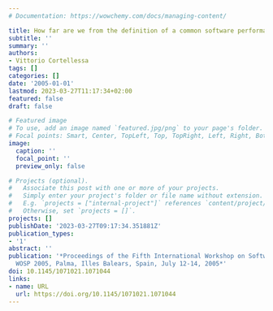 ```yaml
---
# Documentation: https://wowchemy.com/docs/managing-content/

title: How far are we from the definition of a common software performance ontology?
subtitle: ''
summary: ''
authors:
- Vittorio Cortellessa
tags: []
categories: []
date: '2005-01-01'
lastmod: 2023-03-27T11:17:34+02:00
featured: false
draft: false

# Featured image
# To use, add an image named `featured.jpg/png` to your page's folder.
# Focal points: Smart, Center, TopLeft, Top, TopRight, Left, Right, BottomLeft, Bottom, BottomRight.
image:
  caption: ''
  focal_point: ''
  preview_only: false

# Projects (optional).
#   Associate this post with one or more of your projects.
#   Simply enter your project's folder or file name without extension.
#   E.g. `projects = ["internal-project"]` references `content/project/deep-learning/index.md`.
#   Otherwise, set `projects = []`.
projects: []
publishDate: '2023-03-27T09:17:34.351881Z'
publication_types:
- '1'
abstract: ''
publication: '*Proceedings of the Fifth International Workshop on Software and Performance,
  WOSP 2005, Palma, Illes Balears, Spain, July 12-14, 2005*'
doi: 10.1145/1071021.1071044
links:
- name: URL
  url: https://doi.org/10.1145/1071021.1071044
---
```

